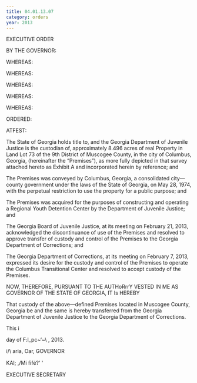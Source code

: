```yaml
---
title: 04.01.13.07
category: orders
year: 2013
---
```

 

EXECUTIVE ORDER

BY THE GOVERNOR:

WHEREAS:

WHEREAS:

WHEREAS:

WHEREAS:

WHEREAS:

ORDERED:

ATFEST:

The State of Georgia holds title to, and the Georgia Department of Juvenile Justice
is the custodian of, approximately 8.496 acres of real Property in Land Lot 73 of
the 9th District of Muscogee County, in the city of Columbus, Georgia,
(hereinafter the “Premises”), as more fully depicted in that survey attached
hereto as Exhibit A and incorporated herein by reference; and

The Premises was conveyed by Columbus, Georgia, a consolidated city—county
government under the laws of the State of Georgia, on May 28, 1974, with the
perpetual restriction to use the property for a public purpose; and

The Premises was acquired for the purposes of constructing and operating a
Regional Youth Detention Center by the Department of Juvenile Justice; and

The Georgia Board of Juvenile Justice, at its meeting on February 21, 2013,
acknowledged the discontinuance of use of the Premises and resolved to approve
transfer of custody and control of the Premises to the Georgia Department of
Corrections; and

The Georgia Department of Corrections, at its meeting on February 7, 2013,
expressed its desire for the custody and control of the Premises to operate the
Columbus Transitional Center and resolved to accept custody of the Premises.

NOW, THEREFORE, PURSUANT TO THE AUTHoRrrY VESTED IN ME AS GOVERNOR
OF THE STATE OF GEORGIA, IT Is HEREBY

That custody of the above—defined Premises located in Muscogee County, Georgia
be and the same is hereby transferred from the Georgia Department of Juvenile
Justice to the Georgia Department of Corrections.

This i

day of F:l_pc~‘~\ , 2013.

i/\ aria, Oar,
GOVERNOR

KAI; ,/Mi ﬁfé?’ '

EXECUTIVE SECRETARY

